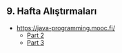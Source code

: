 ## 9. Hafta Alıştırmaları
- https://java-programming.mooc.fi/
    * [Part 2](https://java-programming.mooc.fi/part-2)
    * [Part 3](https://java-programming.mooc.fi/part-3)
